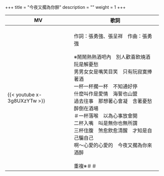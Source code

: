 +++
title = "今夜又擱為你醉"
description = ""
weight = 1
+++

MV  | 歌詞  
--------------|-------
{{< youtube x-3g8UXzYTw >}}|<br/>作詞：張勇強、張呈祥　作曲：張勇強<br/><br/>※鬧鬧熱熱酒吧內　別人歡喜飲燒酒　阮是解憂愁<br/>男男女女是嘴笑目笑　只有阮寂寞捧著酒<br/>一杯一杯擱一杯　不知通好停<br/>什麼叫作是愛情　海誓也山盟<br/>過去往事　那想著心會凝　含著憂愁醉倒在酒場<br/>＃一杯落喉　以為心事放會開<br/>二杯入嘴　叫是無你也無所謂<br/>三杯住腹　煞愈飲愈清醒　才知是自己騙自己<br/>啊～心愛的心愛的　今夜又擱為你來酒醉<br/><br/>重複※＃＃